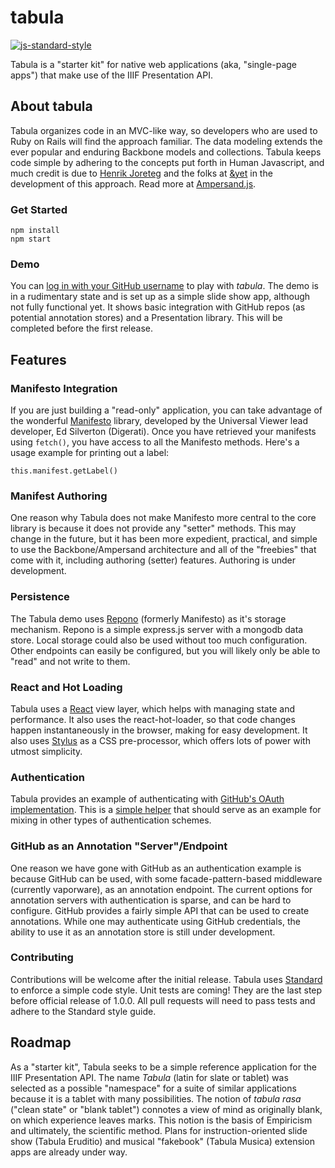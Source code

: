 # tabula
[![js-standard-style](https://img.shields.io/badge/code%20style-standard-brightgreen.svg)](http://standardjs.com/)

Tabula is a "starter kit" for native web applications (aka, "single-page apps") that make use of the IIIF Presentation API.

## About tabula
Tabula organizes code in an MVC-like way, so developers who are used to Ruby on Rails will find the approach familiar.  The data modeling extends the ever popular and enduring Backbone models and collections. Tabula keeps code simple by adhering to the concepts put forth in Human Javascript, and much credit is due to [Henrik Joreteg](https://joreteg.com/) and the folks at [&yet](https://andyet.com/) in the development of this approach.  Read more at [Ampersand.js](https://ampersandjs.com/).

### Get Started
```
npm install
npm start
```

### Demo
You can [log in with your GitHub username](https://tabula.surge.sh) to play with _tabula_.  The demo is in a rudimentary state and is set up as a simple slide show app, although not fully functional yet.  It shows basic integration with GitHub repos (as potential annotation stores) and a Presentation library. This will be completed before the first release.

## Features

### Manifesto Integration
If you are just building a "read-only" application, you can take advantage of the wonderful [Manifesto](http://blog.edsilv.com/manifesto/) library, developed by the Universal Viewer lead developer, Ed Silverton (Digerati).  Once you have retrieved your manifests using ```fetch()```, you have access to all the Manifesto methods.  Here's a usage example for printing out a label:

```
this.manifest.getLabel()
```

### Manifest Authoring
One reason why Tabula does not make Manifesto more central to the core library is because it does not provide any "setter" methods.  This may change in the future, but it has been more expedient, practical, and simple to use the Backbone/Ampersand architecture and all of the "freebies" that come with it, including authoring (setter) features. Authoring is under development.

### Persistence
The Tabula demo uses [Repono](https://github.com/sdellis/repono) (formerly Manifesto) as it's storage mechanism. Repono is a simple express.js server with a mongodb data store.  Local storage could also be used without too much configuration.  Other endpoints can easily be configured, but you will likely only be able to "read" and not write to them.

### React and Hot Loading
Tabula uses a [React](https://facebook.github.io/react/) view layer, which helps with managing state and performance.  It also uses the react-hot-loader, so that code changes happen instantaneously in the browser, making for easy development.  It also uses [Stylus](https://learnboost.github.io/stylus/) as a CSS pre-processor, which offers lots of power with utmost simplicity.

### Authentication
Tabula provides an example of authenticating with [GitHub's OAuth implementation](https://developer.github.com/v3/oauth/).  This is a [simple helper](https://github.com/sdellis/tabula/blob/master/src/helpers/github-mixin.js) that should serve as an example for mixing in other types of authentication schemes.

### GitHub as an Annotation "Server"/Endpoint
One reason we have gone with GitHub as an authentication example is because GitHub can be used, with some facade-pattern-based middleware (currently vaporware), as an annotation endpoint.  The current options for annotation servers with authentication is sparse, and can be hard to configure.  GitHub provides a fairly simple API that can be used to create annotations.  While one may authenticate using GitHub credentials, the ability to use it as an annotation store is still under development.

### Contributing
Contributions will be welcome after the initial release.  Tabula uses [Standard](http://standardjs.com/) to enforce a simple code style.  Unit tests are coming! They are the last step before official release of 1.0.0.  All pull requests will need to pass tests and adhere to the Standard style guide.

## Roadmap
As a "starter kit", Tabula seeks to be a simple reference application for the IIIF Presentation API.  The name _Tabula_ (latin for slate or tablet) was selected as a possible "namespace" for a suite of similar applications because it is a tablet with many possibilities.  The notion of _tabula rasa_ ("clean state" or "blank tablet") connotes a view of mind as originally blank, on which experience leaves marks.  This notion is the basis of Empiricism and ultimately, the scientific method.  Plans for instruction-oriented slide show (Tabula Eruditio) and musical "fakebook" (Tabula Musica) extension apps are already under way.
